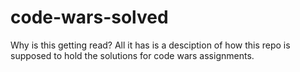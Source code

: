 # code-wars-solved
Why is this getting read? All it has is a desciption of how this repo is supposed to hold the solutions for code wars assignments.